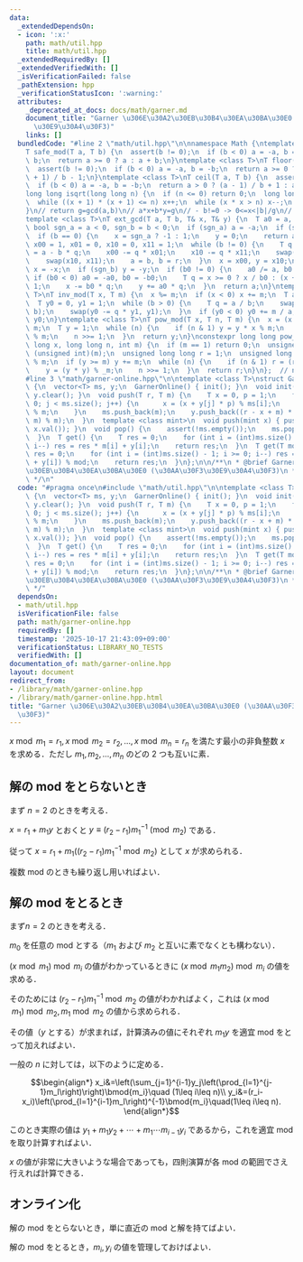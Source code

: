 ```yaml
---
data:
  _extendedDependsOn:
  - icon: ':x:'
    path: math/util.hpp
    title: math/util.hpp
  _extendedRequiredBy: []
  _extendedVerifiedWith: []
  _isVerificationFailed: false
  _pathExtension: hpp
  _verificationStatusIcon: ':warning:'
  attributes:
    _deprecated_at_docs: docs/math/garner.md
    document_title: "Garner \u306E\u30A2\u30EB\u30B4\u30EA\u30BA\u30E0 (\u30AA\u30F3\
      \u30E9\u30A4\u30F3)"
    links: []
  bundledCode: "#line 2 \"math/util.hpp\"\n\nnamespace Math {\ntemplate <class T>\n\
    T safe_mod(T a, T b) {\n  assert(b != 0);\n  if (b < 0) a = -a, b = -b;\n  a %=\
    \ b;\n  return a >= 0 ? a : a + b;\n}\ntemplate <class T>\nT floor(T a, T b) {\n\
    \  assert(b != 0);\n  if (b < 0) a = -a, b = -b;\n  return a >= 0 ? a / b : (a\
    \ + 1) / b - 1;\n}\ntemplate <class T>\nT ceil(T a, T b) {\n  assert(b != 0);\n\
    \  if (b < 0) a = -a, b = -b;\n  return a > 0 ? (a - 1) / b + 1 : a / b;\n}\n\
    long long isqrt(long long n) {\n  if (n <= 0) return 0;\n  long long x = sqrt(n);\n\
    \  while ((x + 1) * (x + 1) <= n) x++;\n  while (x * x > n) x--;\n  return x;\n\
    }\n// return g=gcd(a,b)\n// a*x+b*y=g\n// - b!=0 -> 0<=x<|b|/g\n// - b=0  -> ax=g\n\
    template <class T>\nT ext_gcd(T a, T b, T& x, T& y) {\n  T a0 = a, b0 = b;\n \
    \ bool sgn_a = a < 0, sgn_b = b < 0;\n  if (sgn_a) a = -a;\n  if (sgn_b) b = -b;\n\
    \  if (b == 0) {\n    x = sgn_a ? -1 : 1;\n    y = 0;\n    return a;\n  }\n  T\
    \ x00 = 1, x01 = 0, x10 = 0, x11 = 1;\n  while (b != 0) {\n    T q = a / b, r\
    \ = a - b * q;\n    x00 -= q * x01;\n    x10 -= q * x11;\n    swap(x00, x01);\n\
    \    swap(x10, x11);\n    a = b, b = r;\n  }\n  x = x00, y = x10;\n  if (sgn_a)\
    \ x = -x;\n  if (sgn_b) y = -y;\n  if (b0 != 0) {\n    a0 /= a, b0 /= a;\n   \
    \ if (b0 < 0) a0 = -a0, b0 = -b0;\n    T q = x >= 0 ? x / b0 : (x + 1) / b0 -\
    \ 1;\n    x -= b0 * q;\n    y += a0 * q;\n  }\n  return a;\n}\ntemplate <class\
    \ T>\nT inv_mod(T x, T m) {\n  x %= m;\n  if (x < 0) x += m;\n  T a = m, b = x;\n\
    \  T y0 = 0, y1 = 1;\n  while (b > 0) {\n    T q = a / b;\n    swap(a -= q * b,\
    \ b);\n    swap(y0 -= q * y1, y1);\n  }\n  if (y0 < 0) y0 += m / a;\n  return\
    \ y0;\n}\ntemplate <class T>\nT pow_mod(T x, T n, T m) {\n  x = (x % m + m) %\
    \ m;\n  T y = 1;\n  while (n) {\n    if (n & 1) y = y * x % m;\n    x = x * x\
    \ % m;\n    n >>= 1;\n  }\n  return y;\n}\nconstexpr long long pow_mod_constexpr(long\
    \ long x, long long n, int m) {\n  if (m == 1) return 0;\n  unsigned int _m =\
    \ (unsigned int)(m);\n  unsigned long long r = 1;\n  unsigned long long y = x\
    \ % m;\n  if (y >= m) y += m;\n  while (n) {\n    if (n & 1) r = (r * y) % _m;\n\
    \    y = (y * y) % _m;\n    n >>= 1;\n  }\n  return r;\n}\n};  // namespace Math\n\
    #line 3 \"math/garner-online.hpp\"\n\ntemplate <class T>\nstruct GarnerOnline\
    \ {\n  vector<T> ms, y;\n  GarnerOnline() { init(); }\n  void init() { ms.clear(),\
    \ y.clear(); }\n  void push(T r, T m) {\n    T x = 0, p = 1;\n    for (int j =\
    \ 0; j < ms.size(); j++) {\n      x = (x + y[j] * p) % ms[i];\n      p = p * ms[j]\
    \ % m;\n    }\n    ms.push_back(m);\n    y.push_back((r - x + m) * Math::inv_mod(p,\
    \ m) % m);\n  }\n  template <class mint>\n  void push(mint x) { push(mint::get_mod(),\
    \ x.val()); }\n  void pop() {\n    assert(!ms.empty());\n    ms.pop_back(), y.pop_back();\n\
    \  }\n  T get() {\n    T res = 0;\n    for (int i = (int)ms.size() - 1; i >= 0;\
    \ i--) res = res * m[i] + y[i];\n    return res;\n  }\n  T get(T mod) {\n    T\
    \ res = 0;\n    for (int i = (int)ms.size() - 1; i >= 0; i--) res = (res * m[i]\
    \ + y[i]) % mod;\n    return res;\n  }\n};\n\n/**\n * @brief Garner \u306E\u30A2\
    \u30EB\u30B4\u30EA\u30BA\u30E0 (\u30AA\u30F3\u30E9\u30A4\u30F3)\n * @docs docs/math/garner.md\n\
    \ */\n"
  code: "#pragma once\n#include \"math/util.hpp\"\n\ntemplate <class T>\nstruct GarnerOnline\
    \ {\n  vector<T> ms, y;\n  GarnerOnline() { init(); }\n  void init() { ms.clear(),\
    \ y.clear(); }\n  void push(T r, T m) {\n    T x = 0, p = 1;\n    for (int j =\
    \ 0; j < ms.size(); j++) {\n      x = (x + y[j] * p) % ms[i];\n      p = p * ms[j]\
    \ % m;\n    }\n    ms.push_back(m);\n    y.push_back((r - x + m) * Math::inv_mod(p,\
    \ m) % m);\n  }\n  template <class mint>\n  void push(mint x) { push(mint::get_mod(),\
    \ x.val()); }\n  void pop() {\n    assert(!ms.empty());\n    ms.pop_back(), y.pop_back();\n\
    \  }\n  T get() {\n    T res = 0;\n    for (int i = (int)ms.size() - 1; i >= 0;\
    \ i--) res = res * m[i] + y[i];\n    return res;\n  }\n  T get(T mod) {\n    T\
    \ res = 0;\n    for (int i = (int)ms.size() - 1; i >= 0; i--) res = (res * m[i]\
    \ + y[i]) % mod;\n    return res;\n  }\n};\n\n/**\n * @brief Garner \u306E\u30A2\
    \u30EB\u30B4\u30EA\u30BA\u30E0 (\u30AA\u30F3\u30E9\u30A4\u30F3)\n * @docs docs/math/garner.md\n\
    \ */"
  dependsOn:
  - math/util.hpp
  isVerificationFile: false
  path: math/garner-online.hpp
  requiredBy: []
  timestamp: '2025-10-17 21:43:09+09:00'
  verificationStatus: LIBRARY_NO_TESTS
  verifiedWith: []
documentation_of: math/garner-online.hpp
layout: document
redirect_from:
- /library/math/garner-online.hpp
- /library/math/garner-online.hpp.html
title: "Garner \u306E\u30A2\u30EB\u30B4\u30EA\u30BA\u30E0 (\u30AA\u30F3\u30E9\u30A4\
  \u30F3)"
---
```

$x\bmod m_1=r_1,x\bmod m_2=r_2,\dots,x\bmod m_n=r_n$ を満たす最小の非負整数 $x$ を求める．ただし $m_1,m_2,\dots,m_n$ のどの 2 つも互いに素．

## 解の mod をとらないとき

まず $n=2$ のときを考える．

$x=r_1+m_1y$ とおくと $y\equiv(r_2-r_1)m_1^{-1}\pmod{m_2}$ である．

従って $x=r_1+m_1((r_2-r_1)m_1^{-1}\bmod{m_2})$ として $x$ が求められる．

複数 mod のときも繰り返し用いればよい．

## 解の mod をとるとき

まず$n=2$ のときを考える．

$m_0$ を任意の mod とする（$m_1$ および $m_2$ と互いに素でなくとも構わない）．

$(x\bmod m_1)\bmod m_i$ の値がわかっているときに $(x\bmod m_1m_2)\bmod m_i$ の値を求める．

そのためには $(r_2-r_1)m_1^{-1}\bmod{m_2}$ の値がわかればよく，これは $(x\bmod m_1)\bmod m_2,m_1\bmod m_2$ の値から求められる．

その値（$y$ とする）が求まれば，計算済みの値にそれぞれ $m_1y$ を適宜 mod をとって加えればよい．

一般の $n$ に対しては，以下のように定める．

$$\begin{align*}
x_i&=\left(\sum_{j=1}^{i-1}y_j\left(\prod_{l=1}^{j-1}m_l\right)\right)\bmod{m_i}\quad (1\leq i\leq n)\\
y_i&=(r_i-x_i)\left(\prod_{l=1}^{i-1}m_l\right)^{-1}\bmod{m_i}\quad(1\leq i\leq n).
\end{align*}$$

このとき実際の値は $y_1+m_1y_2+\cdots+m_1\cdots m_{i-1}y_i$ であるから，これを適宜 mod を取り計算すればよい．

$x$ の値が非常に大きいような場合であっても，四則演算が各 mod の範囲でさえ行えれば計算できる．

## オンライン化

解の mod をとらないとき，単に直近の mod と解を持てばよい．

解の mod をとるとき，$m_i,y_i$ の値を管理しておけばよい．